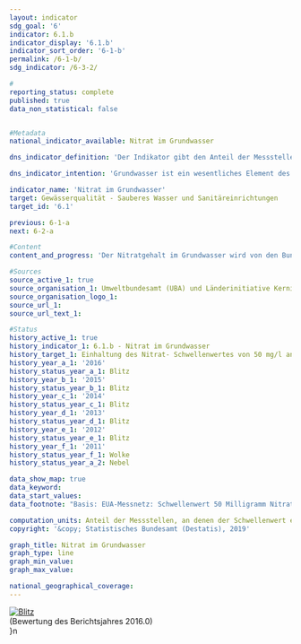 ```yaml
---                   
layout: indicator                   
sdg_goal: '6'                   
indicator: 6.1.b                   
indicator_display: '6.1.b'                   
indicator_sort_order: '6-1-b'                   
permalink: /6-1-b/                   
sdg_indicator: /6-3-2/                   

#                   
reporting_status: complete                   
published: true                   
data_non_statistical: false                   


#Metadata                   
national_indicator_available: Nitrat im Grundwasser                   

dns_indicator_definition: 'Der Indikator gibt den Anteil der Messstellen an, an denen der Schwellenwert von 50 Milligramm pro Liter Nitrat im Grundwasser im Jahresmittel eingehalten wird.'                   

dns_indicator_intention: 'Grundwasser ist ein wesentliches Element des Naturhaushalts. Es ist Teil des Wasserkreislaufs und erfüllt wichtige ökologische Funktionen. Grundwasser ist auch die wichtigste Trinkwasserressource Deutschlands. Erhöhte Nitratgehalte beeinträchtigen jedoch die Ökologie der Gewässer. Der Schwellenwert von 50 Milligramm Nitrat pro Liter im Grundwasser, der in der Grundwasserverordnung sowie der Oberflächengewässerverordnung angegeben ist, soll daher an allen Messstellen eingehalten werden.'                   

indicator_name: 'Nitrat im Grundwasser'                   
target: Gewässerqualität - Sauberes Wasser und Sanitäreinrichtungen                   
target_id: '6.1'                   

previous: 6-1-a                   
next: 6-2-a                   

#Content                    
content_and_progress: 'Der Nitratgehalt im Grundwasser wird von den Bundesländern für die Berichterstattung über den Zustand des Grundwassers in Deutschland an die Europäische Umweltagentur (EUA) erhoben. Die dazu verwendeten Messstellen werden im sogenannten EUA-Messnetz zusammengefasst. Die Daten werden vom Umweltbundesamt nach Angaben der Bund/Länder-Arbeitsgemeinschaft Wasser (LAWA) zusammengestellt. <br><br>Die Belastung des Grundwassers mit Nitrat, einer natürlichen Stickstoffverbindung, entsteht in erster Linie durch Auswaschung von Nitrat aus verschiedenen stickstoffhaltigen Düngemitteln. Dazu gehört neben Wirtschaftsdüngern wie Jauche oder Gülle, der in Regionen mit intensiver Viehhaltung anfällt, auch der bei intensivem Ackerbau eingesetzte Mineraldünger. In den letzten Jahren werden darüber hinaus Gärreste, die als Nebenprodukt von Biogasanlagen entstehen, vermehrt als Dünger in der Landwirtschaft eingesetzt. Auch dies führt zu erhöhtem Stickstoffgehalt im Boden und damit zu höheren Nitratwerten im Grundwasser. <br><br>Die natürliche Vorbelastung liegt für Nitrat zwischen 0 und maximal 10 Milligramm pro Liter. Gehalte zwischen 10 und 25 Milligramm pro Liter sind Anzeichen einer geringen bis mittleren Belastung. Konzentrationen zwischen 25 und 50 Milligramm pro Liter zeigen eine starke Grundwasserbelastung an. Wird der Schwellenwert der Grundwasserverordnung von 50 Milligramm pro Liter, der auch diesem Indikator zugrunde liegt, überschritten, ist das Grundwasser in einem schlechten chemischen Zustand und kann nicht ohne Aufbereitung als Trinkwasser verwendet werden. <br><br>Wie auch der Indikator zum Phosphorgehalt in Fließgewässern gibt dieser Indikator keinen Hinweis auf den Umfang der Schwellenwertüber- bzw. -unterschreitung. Es wird nur erfasst, an wie vielen aller Messstellen der vorgegebene Schwellenwert eingehalten wurde. Dabei haben die Anzahl und die Repräsentativität der Verteilung der Messstellen bzw. deren regionale Konzentration einen erheblichen Einfluss auf das Ergebnis dieses Indikators. Im Jahr 2015 wurde das EUA-Grundwassermessnetz jedoch grundlegend überarbeitet, angepasst und erweitert, um die Repräsentativität der Ergebnisse zu erhöhen. <br><br>Die Nitratbelastung kann an einigen Messstellen stark zurückgegangen sein. Sollte sie jedoch weiterhin oberhalb des Schwellenwertes von 50 Milligramm pro Liter liegen, spiegelt sich die Reduktion nicht im Indikator wider. Gleiches gilt für steigende Nitratbelastungen, die jedoch weiterhin unter dem Schwellenwert verbleiben. Ebenso muss bei der Interpretation berücksichtigt werden, dass Maßnahmen zur Verringerung der Nitratbelastung möglicherweise erst verzögert Wirkung zeigen, etwa weil die Sickerzeit von der Oberfläche bis in das Grundwasser mehrere Jahre beträgt. <br><br>Im Jahr 2015 wurde der Grenzwert von 50 Milligramm pro Liter an Nitrat an 19,0&nbsp;% der Grundwassermessstellen des EUA-Messnetzes überschritten. Folglich darf das Grundwasser dort nicht ohne Aufbereitung zur Trinkwasserversorgung verwendet werden. Seit dem Jahr 2008 ist der Anteil der Messstellen, die diesen Schwellenwert überschreiten, unverändert. Damit ist das Ziel, den Schwellenwert an allen Messstellen einzuhalten, nicht erreicht und auch keine Entwicklung des Indikators in diese Richtung zu erkennen. <br><br>Der Wert von 25 Milligramm pro Liter, der immer noch eine starke Belastung anzeigt, wurde an mehr als einem Drittel (38,0&nbsp;%) der Messstellen überschritten. Auch dieser Anteil blieb über die Jahre nahezu gleich.'                   

#Sources
source_active_1: true                           
source_organisation_1: Umweltbundesamt (UBA) und Länderinitiative Kernindikatoren auf Basis von Daten der Bund/Länder-Arbeitsgemeinschaft Wasser                           
source_organisation_logo_1:                            
source_url_1:                            
source_url_text_1:                            

#Status                   
history_active_1: true                   
history_indicator_1: 6.1.b - Nitrat im Grundwasser                   
history_target_1: Einhaltung des Nitrat- Schwellenwertes von 50 mg/l an allen Messstellen bis 2030
history_year_a_1: '2016'                           
history_status_year_a_1: Blitz
history_year_b_1: '2015'                           
history_status_year_b_1: Blitz
history_year_c_1: '2014'                           
history_status_year_c_1: Blitz
history_year_d_1: '2013'                           
history_status_year_d_1: Blitz
history_year_e_1: '2012'                           
history_status_year_e_1: Blitz
history_year_f_1: '2011'                           
history_status_year_f_1: Wolke
history_status_year_a_2: Nebel

data_show_map: true                   
data_keyword:                    
data_start_values:                    
data_footnote: "Basis: EUA-Messnetz: Schwellenwert 50 Milligramm Nitrat pro Liter im Jahresmittel"                   

computation_units: Anteil der Messstellen, an denen der Schwellenwert eingehalten wird, in&nbsp;%                   
copyright: '&copy; Statistisches Bundesamt (Destatis), 2019'                   

graph_title: Nitrat im Grundwasser                   
graph_type: line                   
graph_min_value:                    
graph_max_value:                    

national_geographical_coverage:                    
---
```

<div>                           
  <div class="my-header">                           
    <a href="https://nachhaltige-entwicklung-deutschland.github.io/open-sdg-site-starter/status/"><img src="https://g205sdgs.github.io/sdg-indicators/public/Wettersymbole/Blitz.png" alt="Blitz" />                           
    </a>                           
  </div>                           
  <div class="my-header-note">                           
    <span>(Bewertung des Berichtsjahres 2016.0)</span>                           
  </div>                           }n</div>